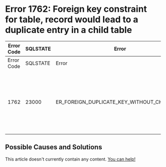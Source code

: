 
# Error 1762: Foreign key constraint for table, record would lead to a duplicate entry in a child table


| Error Code | SQLSTATE | Error | Description |
| --- | --- | --- | --- |
| Error Code | SQLSTATE | Error | Description |
| 1762 | 23000 | ER_FOREIGN_DUPLICATE_KEY_WITHOUT_CHILD_INFO | Foreign key constraint for table '%s', record '%s' would lead to a duplicate entry in a child table |




## Possible Causes and Solutions


This article doesn't currently contain any content. [You can help!](/kb/en/writing-and-editing-knowledge-base-articles/)

